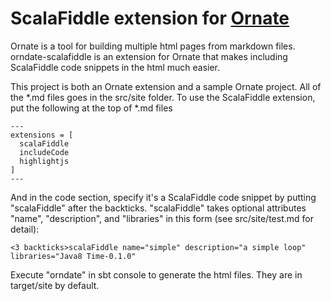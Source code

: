 # ScalaFiddle extension for [Ornate](https://github.com/szeiger/ornate)

Ornate is a tool for building multiple html pages from markdown files.
orndate-scalafiddle is an extension for Ornate that makes including ScalaFiddle code snippets in the html much easier.

This project is both an Ornate extension and a sample Ornate project.  All of the *.md files goes in the src/site folder.
To use the ScalaFiddle extension, put the following at the top of *.md files
```
---
extensions = [
  scalaFiddle
  includeCode
  highlightjs
]
---
```
And in the code section, specify it's a ScalaFiddle code snippet by putting "scalaFiddle" after the backticks.
"scalaFiddle" takes optional attributes "name", "description", and "libraries" in this form (see src/site/test.md for detail):
```
<3 backticks>scalaFiddle name="simple" description="a simple loop" libraries="Java8 Time-0.1.0"
```
Execute "orndate" in sbt console to generate the html files.  They are in target/site by default.